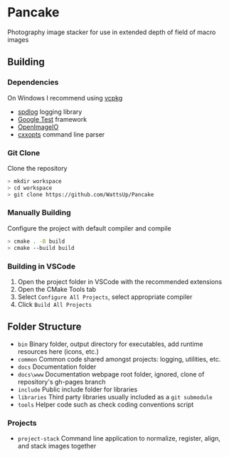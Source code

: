 # Pancake #
Photography image stacker for use in extended depth of field of macro images

## Building ##
### Dependencies ###
On Windows I recommend using [vcpkg](https://github.com/Microsoft/vcpkg)
* [spdlog](https://github.com/gabime/spdlog) logging library
* [Google Test](https://github.com/google/googletest) framework
* [OpenImageIO](https://github.com/OpenImageIO/oiio)
* [cxxopts](https://github.com/jarro2783/cxxopts) command line parser

### Git Clone ###
Clone the repository
```bash
> mkdir workspace
> cd workspace
> git clone https://github.com/WattsUp/Pancake
```

### Manually Building ###
Configure the project with default compiler and compile
```bash
> cmake . -B build
> cmake --build build
```

### Building in VSCode ###
1. Open the project folder in VSCode with the recommended extensions
2. Open the CMake Tools tab
3. Select `Configure All Projects`, select appropriate compiler
4. Click `Build All Projects`

## Folder Structure ##
* `bin`       Binary folder, output directory for executables, add runtime resources here (icons, etc.)
* `common`    Common code shared amongst projects: logging, utilities, etc.
* `docs`      Documentation folder
* `docs\www`  Documentation webpage root folder, ignored, clone of repository's gh-pages branch
* `include`   Public include folder for libraries
* `libraries` Third party libraries usually included as a `git submodule`
* `tools`     Helper code such as check coding conventions script

### Projects ###
* `project-stack` Command line application to normalize, register, align, and stack images together

